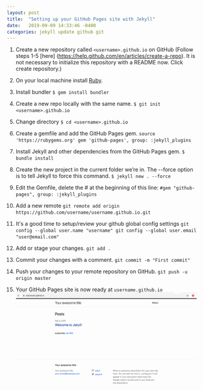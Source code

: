 ```yaml
---
layout: post
title:  "Setting up your GitHub Pages site with Jekyll"
date:   2019-09-09 14:33:46 -0400
categories: jekyll update github git
---
```


1. Create a new repository called `<username>.github.io` on GitHub (Follow steps 1-5 [here] (https://help.github.com/en/articles/create-a-repo). It is not necessary to initialize this repository with a README now. Click create repository.)

2. On your local machine install [Ruby](https://www.ruby-lang.org/en/downloads/).

3. Install bundler
`$ gem install bundler`

4. Create a new repo locally with the same name.
`$ git init <username>.github.io`

5. Change directory
`$ cd <username>.github.io`

6. Create a gemfile and add the GitHub Pages gem.
`source 'https://rubygems.org'
gem 'github-pages', group: :jekyll_plugins`

7. Install Jekyll and other dependencies from the GitHub Pages gem.
`$ bundle install`

8. Create the new project in the current folder we’re in. The --force option is to tell Jekyll to force this command.
`$ jekyll new . --force`

9. Edit the Gemfile, delete the # at the beginning of this line:
`#gem "github-pages", group: :jekyll_plugins`

10. Add a new remote 
`git remote add origin https://github.com/username/username.github.io.git`

11. It's a good time to setup/review your github global config settings
`git config --global user.name "username"
git config --global user.email "user@email.com"`

12. Add or stage your changes.
`git add .`

13. Commit your changes with a comment.
`git commit -m "First commit"`

14. Push your changes to your remote repository on GitHub.
`git push -u origin master`

15. Your GitHub Pages site is now ready at
`username.github.io`
![Jekyll welcome page](jekyll_welcome.png)
